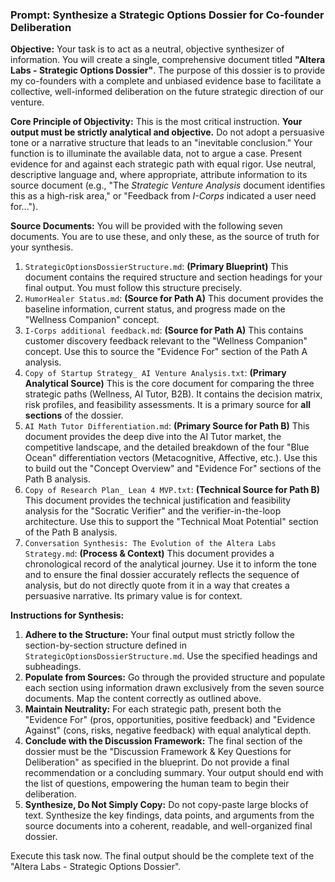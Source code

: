 ### **Prompt: Synthesize a Strategic Options Dossier for Co-founder Deliberation**

**Objective:**
Your task is to act as a neutral, objective synthesizer of information. You will create a single, comprehensive document titled **"Altera Labs - Strategic Options Dossier"**. The purpose of this dossier is to provide my co-founders with a complete and unbiased evidence base to facilitate a collective, well-informed deliberation on the future strategic direction of our venture.

**Core Principle of Objectivity:**
This is the most critical instruction. **Your output must be strictly analytical and objective.** Do not adopt a persuasive tone or a narrative structure that leads to an "inevitable conclusion." Your function is to illuminate the available data, not to argue a case. Present evidence for and against each strategic path with equal rigor. Use neutral, descriptive language and, where appropriate, attribute information to its source document (e.g., "The *Strategic Venture Analysis* document identifies this as a high-risk area," or "Feedback from *I-Corps* indicated a user need for...").

**Source Documents:**
You will be provided with the following seven documents. You are to use these, and only these, as the source of truth for your synthesis.

1.  `StrategicOptionsDossierStructure.md`: **(Primary Blueprint)** This document contains the required structure and section headings for your final output. You must follow this structure precisely.
2.  `HumorHealer Status.md`: **(Source for Path A)** This document provides the baseline information, current status, and progress made on the "Wellness Companion" concept.
3.  `I-Corps additional feedback.md`: **(Source for Path A)** This contains customer discovery feedback relevant to the "Wellness Companion" concept. Use this to source the "Evidence For" section of the Path A analysis.
4.  `Copy of Startup Strategy_ AI Venture Analysis.txt`: **(Primary Analytical Source)** This is the core document for comparing the three strategic paths (Wellness, AI Tutor, B2B). It contains the decision matrix, risk profiles, and feasibility assessments. It is a primary source for **all sections** of the dossier.
5.  `AI Math Tutor Differentiation.md`: **(Primary Source for Path B)** This document provides the deep dive into the AI Tutor market, the competitive landscape, and the detailed breakdown of the four "Blue Ocean" differentiation vectors (Metacognitive, Affective, etc.). Use this to build out the "Concept Overview" and "Evidence For" sections of the Path B analysis.
6.  `Copy of Research Plan_ Lean 4 MVP.txt`: **(Technical Source for Path B)** This document provides the technical justification and feasibility analysis for the "Socratic Verifier" and the verifier-in-the-loop architecture. Use this to support the "Technical Moat Potential" section of the Path B analysis.
7.  `Conversation Synthesis: The Evolution of the Altera Labs Strategy.md`: **(Process & Context)** This document provides a chronological record of the analytical journey. Use it to inform the tone and to ensure the final dossier accurately reflects the sequence of analysis, but do not directly quote from it in a way that creates a persuasive narrative. Its primary value is for context.

**Instructions for Synthesis:**

1.  **Adhere to the Structure:** Your final output must strictly follow the section-by-section structure defined in `StrategicOptionsDossierStructure.md`. Use the specified headings and subheadings.
2.  **Populate from Sources:** Go through the provided structure and populate each section using information drawn exclusively from the seven source documents. Map the content correctly as outlined above.
3.  **Maintain Neutrality:** For each strategic path, present both the "Evidence For" (pros, opportunities, positive feedback) and "Evidence Against" (cons, risks, negative feedback) with equal analytical depth.
4.  **Conclude with the Discussion Framework:** The final section of the dossier must be the "Discussion Framework & Key Questions for Deliberation" as specified in the blueprint. Do not provide a final recommendation or a concluding summary. Your output should end with the list of questions, empowering the human team to begin their deliberation.
5.  **Synthesize, Do Not Simply Copy:** Do not copy-paste large blocks of text. Synthesize the key findings, data points, and arguments from the source documents into a coherent, readable, and well-organized final dossier.

Execute this task now. The final output should be the complete text of the "Altera Labs - Strategic Options Dossier".